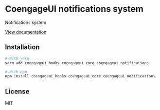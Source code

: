 # CoengageUI notifications system

Notifications system

[View documentation](https://coengage.dev/)

## Installation

```sh
# With yarn
yarn add coengageui_hooks coengageui_core coengageui_notifications

# With npm
npm install coengageui_hooks coengageui_core coengageui_notifications
```

## License

MIT
